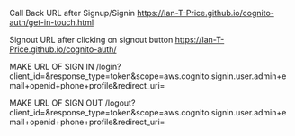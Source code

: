 Call Back URL after Signup/Signin
https://Ian-T-Price.github.io/cognito-auth/get-in-touch.html

Signout URL after clicking on signout button
https://Ian-T-Price.github.io/cognito-auth/


MAKE URL OF SIGN IN
<domain-name>/login?client_id=<client-id>&response_type=token&scope=aws.cognito.signin.user.admin+email+openid+phone+profile&redirect_uri=<redirect-link>


MAKE URL OF SIGN OUT
<domain-name>/logout?client_id=<client-id>&response_type=token&scope=aws.cognito.signin.user.admin+email+openid+phone+profile&redirect_uri=<redirect-link>
